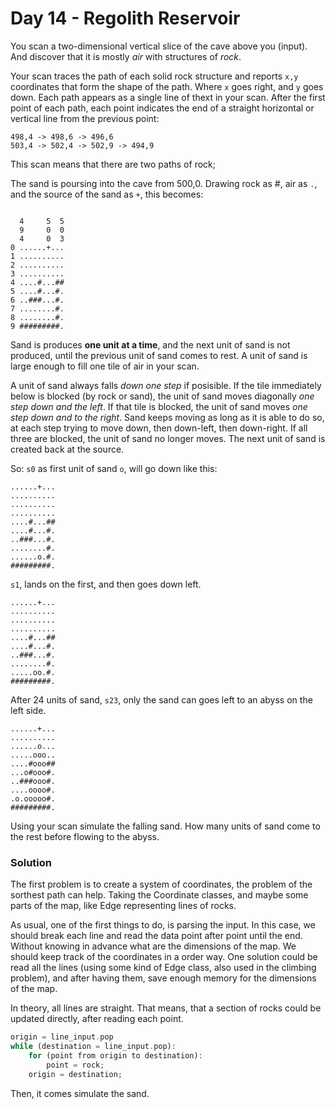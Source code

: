# Day 14 - Regolith Reservoir

You scan a two-dimensional vertical slice of the cave above you (input).
And discover that it is mostly *air* with structures of *rock*.

Your scan traces the path of each solid rock structure and reports `x,y`
coordinates that form the shape of the path. Where `x` goes right, and `y` goes down.
Each path appears as a single line of thext in your scan.
After the first point of each path,
each point indicates the end of a straight horizontal or vertical line from the
previous point:
```
498,4 -> 498,6 -> 496,6
503,4 -> 502,4 -> 502,9 -> 494,9
```

This scan means that there are two paths of rock;

The sand is poursing into the cave from 500,0.
Drawing rock as #, air as `.`, and the source of the sand as `+`, this becomes:
```text

  4     5  5
  9     0  0
  4     0  3
0 ......+...
1 ..........
2 ..........
3 ..........
4 ....#...##
5 ....#...#.
6 ..###...#.
7 ........#.
8 ........#.
9 #########.
```

Sand is produces **one unit at a time**,
and the next unit of sand is not produced,
until the previous unit of sand comes to rest.
A unit of sand is large enough to fill one tile of air
in your scan.

A unit of sand always falls *down one step* if posisible.
If the tile immediately below is blocked (by rock or sand),
the unit of sand moves diagonally *one step down and the left*.
If that tile is blocked, the unit of sand moves *one step down and to the right*.
Sand keeps moving as long as it is able to do so, at each step trying to move down,
then down-left, then down-right.
If all three are blocked, the unit of sand no longer moves. The next unit of sand is
created back at the source.

So: `s0` as first unit of sand `o`, will go down like this:
```text
......+...
..........
..........
..........
....#...##
....#...#.
..###...#.
........#.
......o.#.
#########.
```

`s1`, lands on the first, and then goes down left.
```text
......+...
..........
..........
..........
....#...##
....#...#.
..###...#.
........#.
.....oo.#.
#########.
```

After 24 units of sand, `s23`, only the sand can goes left to an abyss on the left side.
```text
......+...
..........
......o...
.....ooo..
....#ooo##
...o#ooo#.
..###ooo#.
....oooo#.
.o.ooooo#.
#########.
```

Using your scan simulate the falling sand. How many units of sand come to the rest before flowing to the abyss.

### Solution

The first problem is to create a system of coordinates, the problem of the sorthest path can help. Taking the Coordinate
classes, and maybe some parts of the map, like Edge representing lines of rocks.

As usual, one of the first things to do, is parsing the input.
In this case, we should break each line and read the data point after point until the end.
Without knowing in advance what are the dimensions of the map. We should keep
track of the coordinates in a order way.
One solution could be read all the lines (using some kind of Edge class, also used in the climbing problem), and after having
them, save enough memory for the dimensions of the map.

In theory, all lines are straight. That means, that a section of rocks could be updated directly, after reading each point.
```php
origin = line_input.pop
while (destination = line_input.pop):
    for (point from origin to destination):
        point = rock;
    origin = destination;
```



Then, it comes simulate the sand.